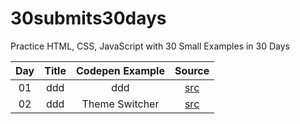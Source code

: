 # 30submits30days
Practice HTML, CSS, JavaScript with 30 Small Examples in 30 Days

| Day | Title | Codepen Example | Source |
| :---: | :---: | :---: | :---: |
| 01 | ddd | ddd | [src](https://github.com/joselvelez/30submits30days/tree/main/d01) |
| 02 | ddd | Theme Switcher | [src](https://github.com/joselvelez/30submits30days/tree/main/d02) |